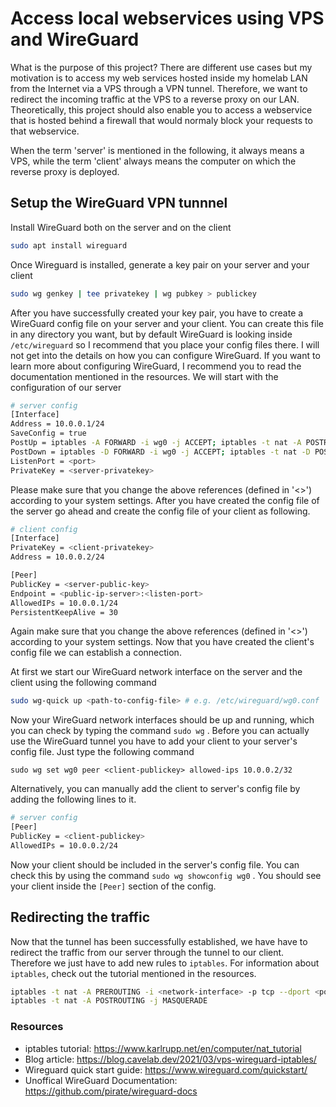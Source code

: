 # Access local webservices using VPS and WireGuard

What is the purpose of this project? There are different use cases but my motivation is to access my web services hosted inside my homelab LAN from the Internet via a VPS through a VPN tunnel. Therefore, we want to redirect the incoming traffic at the VPS to a reverse proxy on our LAN. Theoretically, this project should also enable you to access a webservice that is hosted behind a firewall that would normaly block your requests to that webservice.

When the term 'server' is mentioned in the following, it always means a VPS, while the term 'client' always means the computer on which the reverse proxy is deployed.

## Setup the WireGuard VPN tunnnel

Install WireGuard both on the server and on the client
```bash
sudo apt install wireguard
```
Once Wireguard is installed, generate a key pair on your server and your client
```bash
sudo wg genkey | tee privatekey | wg pubkey > publickey
```
After you have successfully created your key pair, you have to create a WireGuard config file on your server and your client. You can create this file in any directory you want, but by default WireGuard is looking inside ```/etc/wireguard``` so I recommend that you place your config files there. I will not get into the details on how you can configure WireGuard. If you want to learn more about configuring WireGuard, I recommend you to read the documentation mentioned in the resources. We will start with the configuration of our server
```bash
# server config
[Interface]
Address = 10.0.0.1/24
SaveConfig = true
PostUp = iptables -A FORWARD -i wg0 -j ACCEPT; iptables -t nat -A POSTROUTING -o <network-interface> -j MASQUERADE;
PostDown = iptables -D FORWARD -i wg0 -j ACCEPT; iptables -t nat -D POSTROUTING -o <network-interface> -j MASQUERADE;
ListenPort = <port>
PrivateKey = <server-privatekey>
```
Please make sure that you change the above references (defined in '<>') according to your system settings. After you have created the config file of the server go ahead and create the config file of your client as following.
```bash
# client config
[Interface]
PrivateKey = <client-privatekey>
Address = 10.0.0.2/24

[Peer]
PublicKey = <server-public-key>
Endpoint = <public-ip-server>:<listen-port>
AllowedIPs = 10.0.0.1/24
PersistentKeepAlive = 30
```
Again make sure that you change the above references (defined in '<>') according to your system settings. Now that you have created the client's config file we can establish a connection. 

At first we start our WireGuard network interface on the server and the client using the following command
```bash
sudo wg-quick up <path-to-config-file> # e.g. /etc/wireguard/wg0.conf
```
Now your WireGuard network interfaces should be up and running, which you can check by typing the command ```sudo wg``` . Before you can actually use the WireGuard tunnel you have to add your client to your server's config file. Just type the following command
```
sudo wg set wg0 peer <client-publickey> allowed-ips 10.0.0.2/32
```
Alternatively, you can manually add the client to server's config file by adding the following lines to it.
```bash
# server config
[Peer]
PublicKey = <client-publickey>
AllowedIPs = 10.0.0.2/24
```

Now your client should be included in the server's config file. You can check this by using the command ```sudo wg showconfig wg0``` . You should see your client inside the ```[Peer]``` section of the config.

## Redirecting the traffic
Now that the tunnel has been successfully established, we have have to redirect the traffic from our server through the tunnel to our client. Therefore we just have to add new rules to ```iptables```. For information about ```iptables```, check out the tutorial mentioned in the resources.
```bash
iptables -t nat -A PREROUTING -i <network-interface> -p tcp --dport <port> -j DNAT --to-destination <client-ip>:<port>
iptables -t nat -A POSTROUTING -j MASQUERADE
```
### Resources
- iptables tutorial: https://www.karlrupp.net/en/computer/nat_tutorial
- Blog article: https://blog.cavelab.dev/2021/03/vps-wireguard-iptables/
- Wireguard quick start guide: https://www.wireguard.com/quickstart/
- Unoffical WireGuard Documentation: https://github.com/pirate/wireguard-docs
